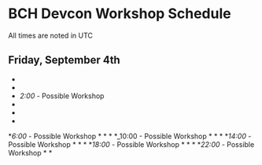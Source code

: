 # BCH Devcon Workshop Schedule

All times are noted in UTC

## Friday, September 4th

*
*
* _2:00_ - Possible Workshop
*
*
*
*_6:00_ - Possible Workshop
*
*
*
*_10:00 - Possible Workshop
*
*
*
*_14:00_ - Possible Workshop
*
*
*
*_18:00_ - Possible Workshop
*
*
*
*_22:00_ - Possible Workshop
*
*
